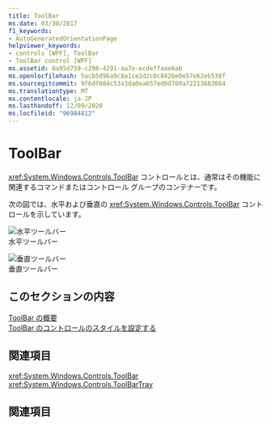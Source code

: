 ```yaml
---
title: ToolBar
ms.date: 03/30/2017
f1_keywords:
- AutoGeneratedOrientationPage
helpviewer_keywords:
- controls [WPF], ToolBar
- ToolBar control [WPF]
ms.assetid: 8a95d759-c298-4291-aa7e-ecdeffaae6ab
ms.openlocfilehash: 5acb5d96a9c8a1ce2d2c0c842be0e57e62eb538f
ms.sourcegitcommit: 9f6df084c53a3da0ea657ed0d708a72213683084
ms.translationtype: MT
ms.contentlocale: ja-JP
ms.lasthandoff: 12/09/2020
ms.locfileid: "96984812"
---
```

# <a name="toolbar"></a>ToolBar
<xref:System.Windows.Controls.ToolBar> コントロールとは、通常はその機能に関連するコマンドまたはコントロール グループのコンテナーです。  
  
 次の図では、水平および垂直の <xref:System.Windows.Controls.ToolBar> コントロールを示しています。  
  
 ![水平ツールバー](./media/ss-ctl-horztoolbar.GIF "SS_CTL_horztoolbar")  
水平ツールバー  
  
 ![垂直ツールバー](./media/ss-ctl-verttoolbar.GIF "SS_CTL_verttoolbar")  
垂直ツールバー  
  
## <a name="in-this-section"></a>このセクションの内容  
 [ToolBar の概要](toolbar-overview.md)  
  [ToolBar のコントロールのスタイルを設定する](how-to-style-controls-on-a-toolbar.md)  
  
## <a name="reference"></a>関連項目  
 <xref:System.Windows.Controls.ToolBar>  
  <xref:System.Windows.Controls.ToolBarTray>  
  
## <a name="related-sections"></a>関連項目
